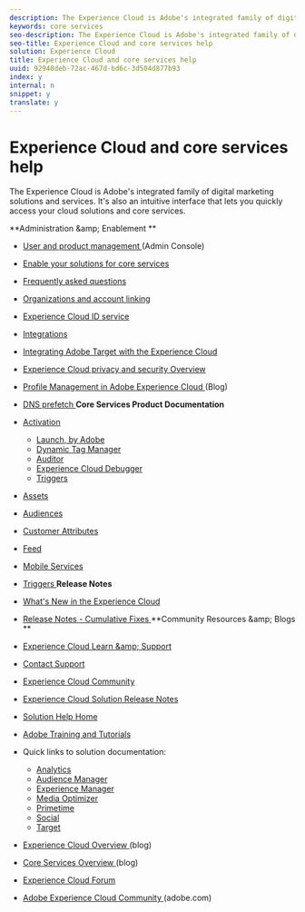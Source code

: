 ```yaml
---
description: The Experience Cloud is Adobe's integrated family of digital marketing solutions and services. It's also an intuitive interface that lets you quickly access your cloud solutions and core services.
keywords: core services
seo-description: The Experience Cloud is Adobe's integrated family of digital marketing solutions and services. It's also an intuitive interface that lets you quickly access your cloud solutions and core services.
seo-title: Experience Cloud and core services help
solution: Experience Cloud
title: Experience Cloud and core services help
uuid: 92940deb-72ac-467d-bd6c-3d504d877b93
index: y
internal: n
snippet: y
translate: y
---
```


# Experience Cloud and core services help

The Experience Cloud is Adobe's integrated family of digital marketing solutions and services. It's also an intuitive interface that lets you quickly access your cloud solutions and core services.


<a id="section_AFFBC9EDDE5B4E4493A7C2896121A773"></a>

**Administration &amp;amp; Enablement ** 

* [ User and product management ](admin_getting_started/admin_getting_started.md#topic_3FCB4099640647E3B2411ADBFCE81909) (Admin Console)
* [ Enable your solutions for core services ](core_services/core_services.md#concept_07ED1D5C64234E77976E6D572E78FB9C)
* [ Frequently asked questions ](admin_getting_started/admin_getting_started.md#concept_A9A190B372C5450CA53D60431D362143)
* [ Organizations and account linking ](admin_getting_started/organizations.md#topic_C31CB834F109465A82ED57FF0563B3F1)
* [ Experience Cloud ID service ](https://marketing.adobe.com/resources/help/en_US/mcvid/)
* [ Integrations ](marketing-cloud-integrations.md#concept_9E6D3E37D1E3452E8CCCFA92AF034F90)
* [ Integrating Adobe Target with the Experience Cloud ](https://marketing.adobe.com/resources/help/en_US/target/a4t/c_integrating_target_with_mac.html)
* [ Experience Cloud privacy and security Overview ](https://marketing.adobe.com/resources/help/en_US/xref/Adobe-Marketing-Cloud-Privacy-and-Security-Overview.pdf)
* [ Profile Management in Adobe Experience Cloud ](http://blogs.adobe.com/digitalmarketing/digital-marketing/profile-management-adobe-marketing-cloud-comes-together/) (Blog)
* [ DNS prefetch ](admin_getting_started/admin_getting_started.md#concept_6BC8C6856E3644F8956D7AD0A96383B7)
**Core Services Product Documentation** 

* [ Activation ](https://marketing.adobe.com/resources/help/en_US/dtm/) 
    * [ Launch, by Adobe ](http://docs.adobelaunch.com/)
    * [ Dynamic Tag Manager ](https://marketing.adobe.com/resources/help/en_US/dtm/)
    * [ Auditor ](https://marketing.adobe.com/resources/help/en_US/auditor/)
    * [ Experience Cloud Debugger ](https://marketing.adobe.com/resources/help/en_US/experience-cloud-debugger/)
    * [ Triggers ](activation/triggers.md#topic_4F21FCE9A64E46E8B6D51F494FA652A7)

* [ Assets ](experience-cloud-assets/experience-cloud-assets.md#concept_DDA5224C907D4A4F817D795DA0ED64D0)
* [ Audiences ](audience_library/audience_library.md#concept_3D52E1DED6D04ECC949B514E182C4655)
* [ Customer Attributes ](attributes/attributes.md#concept_ACFEE7C8B8E94875BA0825CDF4913AF1)
* [ Feed ](feed.md#concept_9256B8768A294009A777282DD8719213)
* [ Mobile Services ](https://marketing.adobe.com/resources/help/en_US/mobile/)
* [ Triggers ](activation/triggers.md#concept_887B30241B3E4DB0A2553B2996E2D4FB)
**Release Notes** 

* [ What's New in the Experience Cloud ](marketing-cloud-interface/marketing-cloud-interface.md#concept_9A4370BD59744928BDC9F87E978798B3)
* [ Release Notes - Cumulative Fixes ](marketing-cloud-interface/release_notes.md#concept_F5C9FF69A5B44395BB5FA0552F4E9175)
**Community Resources &amp;amp; Blogs ** 

* [ Experience Cloud Learn &amp;amp; Support ](https://helpx.adobe.com/support/experience-cloud.html)
* [ Contact Support ](https://helpx.adobe.com/marketing-cloud/contact-support.html)
* [ Experience Cloud Community ](https://forums.adobe.com/community/experience-cloud)
* [ Experience Cloud Solution Release Notes ](https://marketing.adobe.com/resources/help/en_US/whatsnew/)
* [ Solution Help Home ](https://marketing.adobe.com/resources/help/en_US/home/)
* [ Adobe Training and Tutorials ](http://helpx.adobe.com/learning.html?promoid=KAUDK)
* Quick links to solution documentation: 
    * [ Analytics ](https://marketing.adobe.com/resources/help/en_US/analytics/getting-started/)
    * [ Audience Manager ](https://marketing.adobe.com/resources/help/en_US/aam/c_aam_home.html)
    * [ Experience Manager ](http://docs.adobe.com/)
    * [ Media Optimizer ](https://marketing.adobe.com/resources/help/en_US/media-optimizer/)
    * [ Primetime ](http://help.adobe.com/en_US/primetime/)
    * [ Social ](https://marketing.adobe.com/resources/help/en_US/social/)
    * [ Target ](https://marketing.adobe.com/resources/help/en_US/target/)

* [ Experience Cloud Overview ](http://blogs.adobe.com/digitalmarketing/web-experience/part-1-adobes-art-science-todays-new-marketer/) (blog)
* [ Core Services Overview ](http://blogs.adobe.com/digitalmarketing/digital-marketing/part-2-capturing-leveraging-consumer-behavior-adobe-marketing-cloud/) (blog)
* [ Experience Cloud Forum ](http://help-forums.adobe.com/content/adobeforums/en/marketing-cloud-forum/adobe-marketing-cloud.html)
* [ Adobe Experience Cloud Community ](http://helpx.adobe.com/marketing-cloud.html?promoid=KAWSE) (adobe.com)
